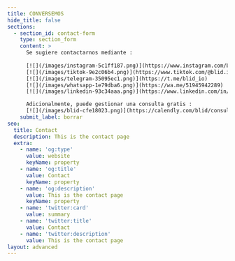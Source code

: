 ```yaml
---
title: CONVERSEMOS
hide_title: false
sections:
  - section_id: contact-form
    type: section_form
    content: >
      Se sugiere contactarnos mediante :
      
      [![](/images/instagram-5c1ff187.png)](https://www.instagram.com/blid.io/)       
      [![](/images/tiktok-9e2c06b4.png)](https://www.tiktok.com/@blid.io)        
      [![](/images/telegram-35095ec1.png)](https://t.me/blid_io)       
      [![](/images/whatsapp-1e79dba6.png)](https://wa.me/51945942289)        
      [![](/images/linkedin-93c34aaa.png)](https://www.linkedin.com/in/edwin-fernandez-grau/)

      Adicionalmente, puede gestionar una consulta gratis :
      [![](/images/blid-cfe18023.png)](https://calendly.com/blid/consulta)
    submit_label: borrar
seo:
  title: Contact
  description: This is the contact page
  extra:
    - name: 'og:type'
      value: website
      keyName: property
    - name: 'og:title'
      value: Contact
      keyName: property
    - name: 'og:description'
      value: This is the contact page
      keyName: property
    - name: 'twitter:card'
      value: summary
    - name: 'twitter:title'
      value: Contact
    - name: 'twitter:description'
      value: This is the contact page
layout: advanced
---
```


